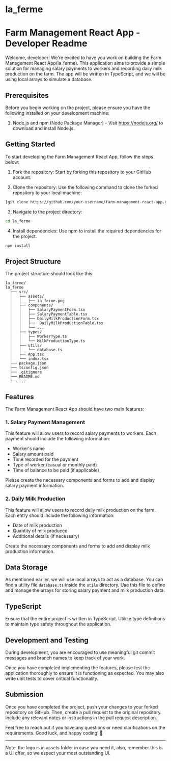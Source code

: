 # la_ferme

# Farm Management React App - Developer Readme

Welcome, developer! We're excited to have you work on building the Farm Management React App(la_ferme). This application aims to provide a simple solution for managing salary payments to workers and recording daily milk production on the farm. The app will be written in TypeScript, and we will be using local arrays to simulate a database.

## Prerequisites

Before you begin working on the project, please ensure you have the following installed on your development machine:

1. Node.js and npm (Node Package Manager) - Visit https://nodejs.org/ to download and install Node.js.

## Getting Started

To start developing the Farm Management React App, follow the steps below:

1. Fork the repository: Start by forking this repository to your GitHub account.

2. Clone the repository: Use the following command to clone the forked repository to your local machine:

```bash
[git clone https://github.com/your-username/farm-management-react-app.git](https://github.com/UsanaseD/la_ferme.git)
```

3. Navigate to the project directory:

```bash
cd la_ferme
```

4. Install dependencies: Use npm to install the required dependencies for the project.

```bash
npm install
```

## Project Structure

The project structure should look like this:

```
la_ferme/
la_ferme
  ├── src/
  │   ├── assets/
  │   │   ├── la ferme.png
  │   ├── components/
  │   │   ├── SalaryPaymentForm.tsx
  │   │   ├── SalaryPaymentTable.tsx
  │   │   ├── DailyMilkProductionForm.tsx
  │   │   ├──  DailyMilkProductionTable.tsx
  │   │   └── ...
  │   ├── types/
  │   │   ├── WorkerType.ts
  │   │   └── MilkProductionType.ts
  │   ├── utils/
  │   │   └── database.ts
  │   ├── App.tsx
  │   └── index.tsx
  ├── package.json
  ├── tsconfig.json
  ├── .gitignore
  ├── README.md
  └── ...
```

## Features

The Farm Management React App should have two main features:

### 1. Salary Payment Management

This feature will allow users to record salary payments to workers. Each payment should include the following information:

- Worker's name
- Salary amount paid
- Time recorded for the payment
- Type of worker (casual or monthly paid)
- Time of balance to be paid (if applicable)

Please create the necessary components and forms to add and display salary payment information.

### 2. Daily Milk Production

This feature will allow users to record daily milk production on the farm. Each entry should include the following information:

- Date of milk production
- Quantity of milk produced
- Additional details (if necessary)

Create the necessary components and forms to add and display milk production information.

## Data Storage

As mentioned earlier, we will use local arrays to act as a database. You can find a utility file `database.ts` inside the `utils` directory. Use this file to define and manage the arrays for storing salary payment and milk production data.

## TypeScript

Ensure that the entire project is written in TypeScript. Utilize type definitions to maintain type safety throughout the application.

## Development and Testing

During development, you are encouraged to use meaningful git commit messages and branch names to keep track of your work.

Once you have completed implementing the features, please test the application thoroughly to ensure it is functioning as expected. You may also write unit tests to cover critical functionality.

## Submission

Once you have completed the project, push your changes to your forked repository on GitHub. Then, create a pull request to the original repository. Include any relevant notes or instructions in the pull request description.

Feel free to reach out if you have any questions or need clarifications on the requirements. Good luck, and happy coding! 🚀

---

Note: the logo is in assets folder in case you need it, also, remember this is a UI offer, so we espect your most outstanding UI.
